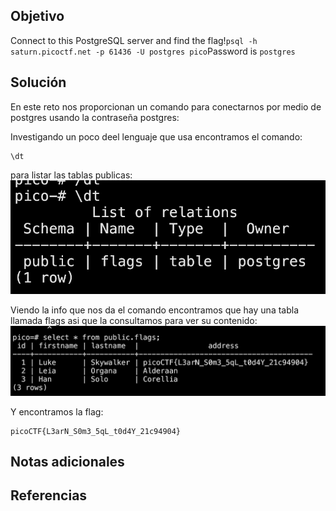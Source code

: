 ## Objetivo
Connect to this PostgreSQL server and find the flag!`psql -h saturn.picoctf.net -p 61436 -U postgres pico`Password is `postgres`
## Solución
En este reto nos proporcionan un comando para conectarnos por medio de postgres usando la contraseña postgres:

Investigando un poco deel lenguaje que usa encontramos el comando:
```
\dt
```
para listar las tablas publicas:
![SQL-Direct](/imagenes/SQL-Direct.png)

Viendo la info que nos da el comando encontramos que hay una tabla llamada flags asi que la consultamos para ver su contenido:
![SQL-Direct 2](/imagenes/SQL-Direct(1).png)

Y encontramos la flag:
```
picoCTF{L3arN_S0m3_5qL_t0d4Y_21c94904}
```
## Notas adicionales
## Referencias